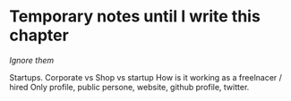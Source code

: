 # Temporary notes until I write this chapter
*Ignore them*

Startups. Corporate vs Shop vs startup
How is it working as a freelnacer / hired
Only profile, public persone, website, github profile, twitter.